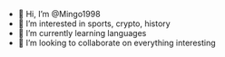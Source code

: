 - 👋 Hi, I’m @Mingo1998
- 👀 I’m interested in sports, crypto, history
- 🌱 I’m currently learning languages
- 💞️ I’m looking to collaborate on everything interesting
